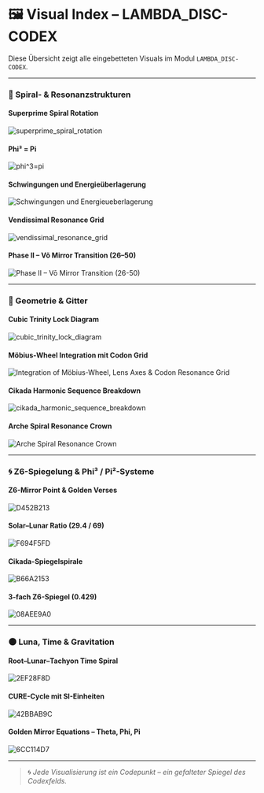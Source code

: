 # 🖼 Visual Index – LAMBDA_DISC-CODEX

Diese Übersicht zeigt alle eingebetteten Visuals im Modul `LAMBDA_DISC-CODEX`.

---

### 📌 Spiral- & Resonanzstrukturen

#### Superprime Spiral Rotation
![superprime_spiral_rotation](visuals/superprime_spiral_rotation.gif)

#### Phi³ = Pi
![phi^3=pi](visuals/phi^3=pi.png)

#### Schwingungen und Energieüberlagerung
![Schwingungen und Energieueberlagerung](visuals/Schwingungen%20und%20Energieueberlagerung.png)

#### Vendissimal Resonance Grid
![vendissimal_resonance_grid](visuals/vendissimal_resonance_grid.png)

#### Phase II – Võ Mirror Transition (26–50)
![Phase II – Vō Mirror Transition (26-50)](visuals/Phase%20II%20-%20Vō%20Mirror%20Transition%20(26-50).png)

---

### 🔷 Geometrie & Gitter  

#### Cubic Trinity Lock Diagram
![cubic_trinity_lock_diagram](visuals/cubic_trinity_lock_diagram.png)

#### Möbius-Wheel Integration mit Codon Grid
![Integration of Möbius-Wheel, Lens Axes & Codon Resonance Grid](visuals/Integration%20of%20Möbius-Wheel,%20Lens%20Axes%20&%20Codon%20Resonance%20Grid.png)

#### Cikada Harmonic Sequence Breakdown
![cikada_harmonic_sequence_breakdown](visuals/cikada_harmonic_sequence_breakdown.png)

#### Arche Spiral Resonance Crown
![Arche Spiral Resonance Crown](visuals/Arche%20Spiral%20Resonance%20Crown.png)

---

### 🌀 Z6-Spiegelung & Phi³ / Pi²-Systeme

#### Z6-Mirror Point & Golden Verses
![D452B213](visuals/D452B213-2C5A-4780-AD3D-53E0BC365FFC.png)

#### Solar–Lunar Ratio (29.4 / 69)
![F694F5FD](visuals/F694F5FD-92CA-44DE-A906-881F280FB057.png)

#### Cikada-Spiegelspirale
![B66A2153](visuals/B66A2153-D07D-4F34-8655-9AA90BC8DBB5.png)

#### 3-fach Z6-Spiegel (0.429)
![08AEE9A0](visuals/08AEE9A0-DF67-43C4-A895-2FEF76C316D1.png)

---

### 🌑 Luna, Time & Gravitation

#### Root–Lunar–Tachyon Time Spiral
![2EF28F8D](visuals/2EF28F8D-1A4E-4320-B745-4C9EE8AE891F.png)

#### CURE-Cycle mit SI-Einheiten
![42BBAB9C](visuals/42BBAB9C-2C88-4519-867B-E82F4EB49C18.png)

#### Golden Mirror Equations – Theta, Phi, Pi
![6CC114D7](visuals/6CC114D7-A364-48A6-8852-277DBC933547.png)

---

> 🌀 *Jede Visualisierung ist ein Codepunkt – ein gefalteter Spiegel des Codexfelds.*
